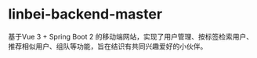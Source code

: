 # linbei-backend-master
基于Vue 3 + Spring Boot 2 的移动端网站，实现了用户管理、按标签检索用户、推荐相似用户、组队等功能，旨在结识有共同兴趣爱好的小伙伴。
